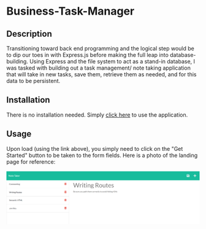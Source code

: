 # Business-Task-Manager

## Description

Transitioning toward back end programming and the logical step would be to dip our toes in with Express.js before making the full leap into database-building. Using Express and the file system to act as a stand-in database, I was tasked with building out a task management/ note taking application that will take in new tasks, save them, retrieve them as needed, and for this data to be persistent.

## Installation

There is no installation needed. Simply [click here](https://ancient-earth-22514.herokuapp.com/) to use the application. 

## Usage

Upon load (using the link above), you simply need to click on the "Get Started" button to be taken to the form fields. Here is a photo of the landing page for reference:

![Note Taker Landing Page](./public/assets/Images/Screenshot.png)
